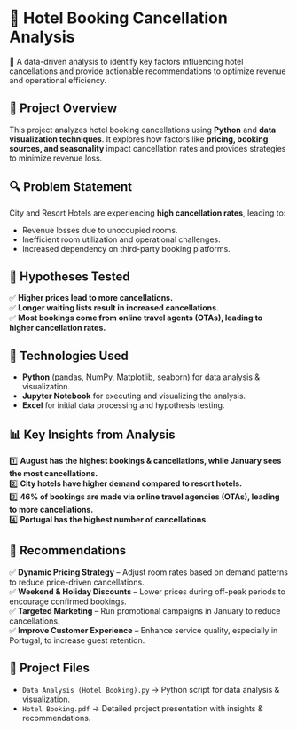 # 🏨 Hotel Booking Cancellation Analysis  
🚀 A data-driven analysis to identify key factors influencing hotel cancellations and provide actionable recommendations to optimize revenue and operational efficiency.  

## 📌 Project Overview  
This project analyzes hotel booking cancellations using **Python** and **data visualization techniques**. It explores how factors like **pricing, booking sources, and seasonality** impact cancellation rates and provides strategies to minimize revenue loss.  

## 🔍 Problem Statement  
City and Resort Hotels are experiencing **high cancellation rates**, leading to:  
- Revenue losses due to unoccupied rooms.  
- Inefficient room utilization and operational challenges.  
- Increased dependency on third-party booking platforms.  

## 🔹 Hypotheses Tested  
✅ **Higher prices lead to more cancellations.**  
✅ **Longer waiting lists result in increased cancellations.**  
✅ **Most bookings come from online travel agents (OTAs), leading to higher cancellation rates.**  

## 🔹 Technologies Used  
- **Python** (pandas, NumPy, Matplotlib, seaborn) for data analysis & visualization.  
- **Jupyter Notebook** for executing and visualizing the analysis.  
- **Excel** for initial data processing and hypothesis testing.  

## 📊 Key Insights from Analysis  
1️⃣ **August has the highest bookings & cancellations, while January sees the most cancellations.**  
2️⃣ **City hotels have higher demand compared to resort hotels.**  
3️⃣ **46% of bookings are made via online travel agencies (OTAs), leading to more cancellations.**  
4️⃣ **Portugal has the highest number of cancellations.**  

## 📌 Recommendations  
✅ **Dynamic Pricing Strategy** – Adjust room rates based on demand patterns to reduce price-driven cancellations.  
✅ **Weekend & Holiday Discounts** – Lower prices during off-peak periods to encourage confirmed bookings.  
✅ **Targeted Marketing** – Run promotional campaigns in January to reduce cancellations.  
✅ **Improve Customer Experience** – Enhance service quality, especially in Portugal, to increase guest retention.  

## 📂 Project Files  
- `Data Analysis (Hotel Booking).py` → Python script for data analysis & visualization.  
- `Hotel Booking.pdf` → Detailed project presentation with insights & recommendations.  
